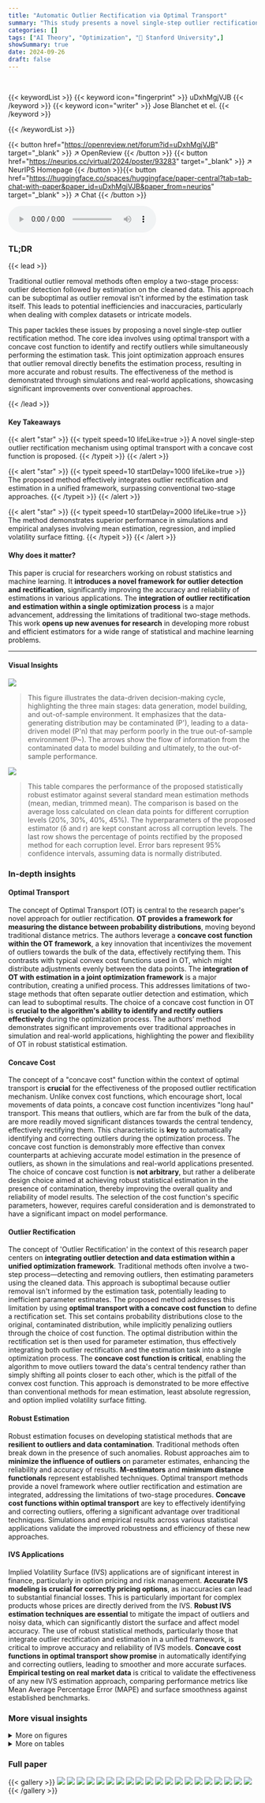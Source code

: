 ```yaml
---
title: "Automatic Outlier Rectification via Optimal Transport"
summary: "This study presents a novel single-step outlier rectification method using optimal transport with a concave cost function, surpassing the limitations of conventional two-stage approaches by jointly op..."
categories: []
tags: ["AI Theory", "Optimization", "🏢 Stanford University",]
showSummary: true
date: 2024-09-26
draft: false
---
```


<br>

{{< keywordList >}}
{{< keyword icon="fingerprint" >}} uDxhMgjVJB {{< /keyword >}}
{{< keyword icon="writer" >}} Jose Blanchet et el. {{< /keyword >}}
 
{{< /keywordList >}}

{{< button href="https://openreview.net/forum?id=uDxhMgjVJB" target="_blank" >}}
↗ OpenReview
{{< /button >}}
{{< button href="https://neurips.cc/virtual/2024/poster/93283" target="_blank" >}}
↗ NeurIPS Homepage
{{< /button >}}{{< button href="https://huggingface.co/spaces/huggingface/paper-central?tab=tab-chat-with-paper&paper_id=uDxhMgjVJB&paper_from=neurips" target="_blank" >}}
↗ Chat
{{< /button >}}



<audio controls>
    <source src="https://ai-paper-reviewer.com/uDxhMgjVJB/podcast.wav" type="audio/wav">
    Your browser does not support the audio element.
</audio>


### TL;DR


{{< lead >}}

Traditional outlier removal methods often employ a two-stage process: outlier detection followed by estimation on the cleaned data. This approach can be suboptimal as outlier removal isn't informed by the estimation task itself.  This leads to potential inefficiencies and inaccuracies, particularly when dealing with complex datasets or intricate models.

This paper tackles these issues by proposing a novel single-step outlier rectification method.  The core idea involves using optimal transport with a concave cost function to identify and rectify outliers while simultaneously performing the estimation task. This joint optimization approach ensures that outlier removal directly benefits the estimation process, resulting in more accurate and robust results.  The effectiveness of the method is demonstrated through simulations and real-world applications, showcasing significant improvements over conventional approaches.

{{< /lead >}}


#### Key Takeaways

{{< alert "star" >}}
{{< typeit speed=10 lifeLike=true >}} A novel single-step outlier rectification mechanism using optimal transport with a concave cost function is proposed. {{< /typeit >}}
{{< /alert >}}

{{< alert "star" >}}
{{< typeit speed=10 startDelay=1000 lifeLike=true >}} The proposed method effectively integrates outlier rectification and estimation in a unified framework, surpassing conventional two-stage approaches. {{< /typeit >}}
{{< /alert >}}

{{< alert "star" >}}
{{< typeit speed=10 startDelay=2000 lifeLike=true >}} The method demonstrates superior performance in simulations and empirical analyses involving mean estimation, regression, and implied volatility surface fitting. {{< /typeit >}}
{{< /alert >}}

#### Why does it matter?
This paper is crucial for researchers working on robust statistics and machine learning.  It **introduces a novel framework for outlier detection and rectification**, significantly improving the accuracy and reliability of estimations in various applications. The **integration of outlier rectification and estimation within a single optimization process** is a major advancement, addressing the limitations of traditional two-stage methods.  This work **opens up new avenues for research** in developing more robust and efficient estimators for a wide range of statistical and machine learning problems.

------
#### Visual Insights



![](https://ai-paper-reviewer.com/uDxhMgjVJB/figures_3_1.jpg)

> This figure illustrates the data-driven decision-making cycle, highlighting the three main stages: data generation, model building, and out-of-sample environment.  It emphasizes that the data-generating distribution may be contaminated (P'), leading to a data-driven model (P'n) that may perform poorly in the true out-of-sample environment (P~).  The arrows show the flow of information from the contaminated data to model building and ultimately, to the out-of-sample performance.





![](https://ai-paper-reviewer.com/uDxhMgjVJB/tables_6_1.jpg)

> This table compares the performance of the proposed statistically robust estimator against several standard mean estimation methods (mean, median, trimmed mean). The comparison is based on the average loss calculated on clean data points for different corruption levels (20%, 30%, 40%, 45%).  The hyperparameters of the proposed estimator (δ and r) are kept constant across all corruption levels. The last row shows the percentage of points rectified by the proposed method for each corruption level. Error bars represent 95% confidence intervals, assuming data is normally distributed.





### In-depth insights


#### Optimal Transport
The concept of Optimal Transport (OT) is central to the research paper's novel approach for outlier rectification.  **OT provides a framework for measuring the distance between probability distributions**, moving beyond traditional distance metrics.  The authors leverage a **concave cost function within the OT framework**, a key innovation that incentivizes the movement of outliers towards the bulk of the data, effectively rectifying them. This contrasts with typical convex cost functions used in OT, which might distribute adjustments evenly between the data points. The **integration of OT with estimation in a joint optimization framework** is a major contribution, creating a unified process. This addresses limitations of two-stage methods that often separate outlier detection and estimation, which can lead to suboptimal results.  The choice of a concave cost function in OT is **crucial to the algorithm's ability to identify and rectify outliers effectively** during the optimization process.  The authors’ method demonstrates significant improvements over traditional approaches in simulation and real-world applications, highlighting the power and flexibility of OT in robust statistical estimation.

#### Concave Cost
The concept of a "concave cost" function within the context of optimal transport is **crucial** for the effectiveness of the proposed outlier rectification mechanism.  Unlike convex cost functions, which encourage short, local movements of data points, a concave cost function incentivizes "long haul" transport. This means that outliers, which are far from the bulk of the data, are more readily moved significant distances towards the central tendency, effectively rectifying them.  This characteristic is **key** to automatically identifying and correcting outliers during the optimization process.  The concave cost function is demonstrably more effective than convex counterparts at achieving accurate model estimation in the presence of outliers, as shown in the simulations and real-world applications presented. The choice of concave cost function is **not arbitrary**, but rather a deliberate design choice aimed at achieving robust statistical estimation in the presence of contamination, thereby improving the overall quality and reliability of model results.  The selection of the cost function's specific parameters, however, requires careful consideration and is demonstrated to have a significant impact on model performance.

#### Outlier Rectification
The concept of 'Outlier Rectification' in the context of this research paper centers on **integrating outlier detection and data estimation within a unified optimization framework**.  Traditional methods often involve a two-step process—detecting and removing outliers, then estimating parameters using the cleaned data. This approach is suboptimal because outlier removal isn't informed by the estimation task, potentially leading to inefficient parameter estimates.  The proposed method addresses this limitation by using **optimal transport with a concave cost function** to define a rectification set. This set contains probability distributions close to the original, contaminated distribution, while implicitly penalizing outliers through the choice of cost function. The optimal distribution within the rectification set is then used for parameter estimation, thus effectively integrating both outlier rectification and the estimation task into a single optimization process.  The **concave cost function is critical**, enabling the algorithm to move outliers toward the data's central tendency rather than simply shifting all points closer to each other, which is the pitfall of the convex cost function.  This approach is demonstrated to be more effective than conventional methods for mean estimation, least absolute regression, and option implied volatility surface fitting.

#### Robust Estimation
Robust estimation focuses on developing statistical methods that are **resilient to outliers and data contamination**.  Traditional methods often break down in the presence of such anomalies.  Robust approaches aim to **minimize the influence of outliers** on parameter estimates, enhancing the reliability and accuracy of results.  **M-estimators** and **minimum distance functionals** represent established techniques.  Optimal transport methods provide a novel framework where outlier rectification and estimation are integrated, addressing the limitations of two-stage procedures.  **Concave cost functions within optimal transport** are key to effectively identifying and correcting outliers, offering a significant advantage over traditional techniques.  Simulations and empirical results across various statistical applications validate the improved robustness and efficiency of these new approaches.

#### IVS Applications
Implied Volatility Surface (IVS) applications are of significant interest in finance, particularly in option pricing and risk management.  **Accurate IVS modeling is crucial for correctly pricing options**, as inaccuracies can lead to substantial financial losses.  This is particularly important for complex products whose prices are directly derived from the IVS.  **Robust IVS estimation techniques are essential** to mitigate the impact of outliers and noisy data, which can significantly distort the surface and affect model accuracy.  The use of robust statistical methods, particularly those that integrate outlier rectification and estimation in a unified framework, is critical to improve accuracy and reliability of IVS models. **Concave cost functions in optimal transport show promise** in automatically identifying and correcting outliers, leading to smoother and more accurate surfaces.  **Empirical testing on real market data** is critical to validate the effectiveness of any new IVS estimation approach, comparing performance metrics like Mean Average Percentage Error (MAPE) and surface smoothness against established benchmarks.


### More visual insights

<details>
<summary>More on figures
</summary>


![](https://ai-paper-reviewer.com/uDxhMgjVJB/figures_4_1.jpg)

> This figure shows how the proposed estimator rectifies outlier data points using a concave cost function in the optimal transport framework.  It presents three scenarios with varying budget parameters (δ): δ=0, δ=0.9, and δ=1.5. Each scenario displays the original data (clean data points in blue and outlier data points in orange), the rectified data points (in green), the true underlying distribution (black line), and the rectified distribution estimated by the proposed estimator (red line). The concave cost function's effectiveness in pulling outlier data points towards the main distribution is visually illustrated, showcasing the improvement in estimation accuracy as the budget increases.


![](https://ai-paper-reviewer.com/uDxhMgjVJB/figures_4_2.jpg)

> This figure shows how the proposed estimator rectifies data points with a concave cost function (r=0.5) under different budget values (δ).  It compares the results across three different budgets: δ = 0, δ = 0.9, and δ = 1.5. For each budget level, the figure displays the original clean and outlier data points, the rectified outlier data points, the ground truth line, and the line of best fit produced by the estimator. The visualization demonstrates how the concave cost function effectively moves outlier points closer to the bulk of the clean data distribution, resulting in improved performance.  This illustrates the efficacy of the concave cost function in correctly rectifying outliers compared to the convex case, which leads to incorrect fits as shown in the next figure.


![](https://ai-paper-reviewer.com/uDxhMgjVJB/figures_18_1.jpg)

> This figure shows the results of applying the proposed outlier rectification method with a concave cost function (r = 0.5) to simulated data with different budget parameters (δ). Each subfigure presents the original data (clean and outlier data), the rectified data (outlier data is rectified), the ground truth line of best fit, and the estimated line of best fit using the proposed method.  The results illustrate how the concave cost function effectively rectifies outliers and the effect of the budget parameter on the results.


![](https://ai-paper-reviewer.com/uDxhMgjVJB/figures_20_1.jpg)

> The figure shows a plot of an irregular objective function, highlighting the challenges in solving optimization problems with such functions. The presence of downward-facing cusps in the graph indicates a lack of subdifferential regularity, making it difficult to compute first-order oracles necessary for optimization algorithms.


![](https://ai-paper-reviewer.com/uDxhMgjVJB/figures_21_1.jpg)

> The figure visualizes the results of a mean estimation experiment. Subfigure (a) shows the original data distribution with outliers. Subfigure (b) presents the rectified data distribution after applying the proposed outlier rectification method with δ=2.5, demonstrating the successful identification and movement of outliers toward the mean. Subfigure (c) displays a sensitivity analysis showing the effect of different δ values on the mean loss, indicating relative insensitivity and graceful degradation towards the median estimator at extreme values of δ.


![](https://ai-paper-reviewer.com/uDxhMgjVJB/figures_22_1.jpg)

> This figure shows the results of LAD regression on data with outliers. (a) shows the fitted lines for different methods (OLS, LAD, Huber, and the proposed method) on the original data. (b) and (c) show the rectified data (outliers moved) and the fitted line for the proposed method using different budget parameters (δ = 1 and δ = 1.5). The proposed method effectively rectifies the outliers, leading to a better fit.


![](https://ai-paper-reviewer.com/uDxhMgjVJB/figures_24_1.jpg)

> This figure visualizes the results of LAD regression experiments. Subfigure (a) compares the lines of best fit produced by various methods (OLS, LAD, Huber, and the proposed method) on a dataset with 45% outliers. Subfigures (b) and (c) show how the proposed method rectifies outliers with different budget parameters (d = 1 and d = 1.5, respectively).  The visualization demonstrates how the proposed method outperforms other methods, especially with larger budgets, achieving a line of best fit closer to the true line.


![](https://ai-paper-reviewer.com/uDxhMgjVJB/figures_24_2.jpg)

> The figure visualizes the performance of the proposed statistically robust estimator on mean estimation tasks.  Panel (a) shows the original data with outliers. Panel (b) displays the rectified data after applying the proposed method with a budget parameter δ = 2.5.  Panel (c) presents a sensitivity analysis illustrating the impact of various δ values on the estimation performance, demonstrating robustness and graceful degradation to the median estimator in extreme cases.


![](https://ai-paper-reviewer.com/uDxhMgjVJB/figures_25_1.jpg)

> This figure shows the evolution of the rectified distribution produced by the estimator under various values of delta (δ) for the concave cost function with r = 0.5.  Each subplot represents a different delta value, showing how the distribution of clean data (blue) and outliers (orange) changes as delta is increased.  The rectified distribution (green) illustrates the effect of the proposed method in mitigating outliers by moving them towards the clean data distribution.


![](https://ai-paper-reviewer.com/uDxhMgjVJB/figures_26_1.jpg)

> This figure visualizes how the rectified distribution evolves with different budget parameters (δ) for a concave cost function (r = 0.5).  Each subplot shows a histogram representing the distribution of data points after rectification, highlighting how outliers are moved closer to the main data cluster as the budget increases. It demonstrates the impact of the concave cost function on outlier rectification, showcasing the effectiveness of the proposed method in adjusting the distribution to improve the accuracy of estimation.


![](https://ai-paper-reviewer.com/uDxhMgjVJB/figures_28_1.jpg)

> This figure visualizes the effect of the proposed outlier rectification mechanism.  Subfigure (a) shows the original data distribution with outliers. Subfigure (b) displays how the proposed method rectifies the outliers, moving them closer to the true distribution. Subfigure (c) shows the sensitivity analysis of the budget parameter (δ), demonstrating that the method's performance remains robust across a wide range of δ values.


![](https://ai-paper-reviewer.com/uDxhMgjVJB/figures_28_2.jpg)

> This figure compares the results of using a convex cost function in the optimal transport-based rectification set, with the concave cost function results shown in Figure 2.  The plots show the original clean data (blue), outlier data (orange), the rectified data (green), the ground truth line of best fit (black dashed line), and the line of best fit produced by the estimator (red).  For the convex cost function, regardless of the budget (δ = 0, 0.9, 1.5), all data points are rectified towards each other. This shows that the convex cost is not effective for our purposes, in contrast to the concave cost shown in Figure 2.


![](https://ai-paper-reviewer.com/uDxhMgjVJB/figures_29_1.jpg)

> This figure shows how the proposed estimator rectifies the data with a concave cost function (r=0.5) for different budget values (δ).  The top row displays the results for budgets of δ = 0, δ = 0.9, and δ = 1.5, respectively.  Each plot shows the clean data (blue), the outlier data (orange), the rectified outlier data (green), the ground truth line, and the line fit by the estimator (red). The key observation is that the concave cost function effectively moves outlier points towards the main cluster. As δ increases, more outliers are moved, leading to a better fit with the ground truth.


![](https://ai-paper-reviewer.com/uDxhMgjVJB/figures_30_1.jpg)

> This figure shows the results of using the proposed estimator with a concave cost function (r=0.5) on simulated data with 45% corruption.  It compares the rectified data (green) with the original data (blue and orange outliers).  The results are shown for different values of the budget parameter (δ = 0, 0.9, 1.5), illustrating how increasing the budget improves outlier rectification.  The ground truth (black line) and the estimator's fit (red line) are also shown, demonstrating the impact of outlier rectification on model accuracy.


![](https://ai-paper-reviewer.com/uDxhMgjVJB/figures_34_1.jpg)

> This figure shows the option implied volatility surface estimated using the benchmark KS method.  The plot highlights outliers in the data, which significantly affect the accuracy of the surface estimation, resulting in unrealistic volatility values and a steep surface gradient.


![](https://ai-paper-reviewer.com/uDxhMgjVJB/figures_35_1.jpg)

> This figure shows the implied volatility surface estimated using the kernel smoothing (KS) benchmark method.  The surface is heavily distorted by outliers present in the data (shown as blue and red dots). These outliers significantly impact the accuracy and smoothness of the surface.


</details>




<details>
<summary>More on tables
</summary>


![](https://ai-paper-reviewer.com/uDxhMgjVJB/tables_7_1.jpg)
> This table compares the performance of the proposed statistically robust estimator with several standard mean estimation methods (mean, median, trimmed mean) across different corruption levels (20%, 30%, 40%, 45%, 49%).  The average loss on clean data points is evaluated for each method. The hyperparameters of the proposed estimator are kept constant. The last row shows the percentage of points rectified by the proposed method. Error bars indicate two standard deviations.

![](https://ai-paper-reviewer.com/uDxhMgjVJB/tables_8_1.jpg)
> This table compares the performance of the proposed statistically robust estimator against several standard mean estimation methods (mean, median, trimmed mean) across various levels of data corruption.  The performance is measured by average loss on clean data points.  The hyperparameters of the proposed estimator are kept constant, while the trimmed mean's percentage is set to match the true corruption level. The last row shows the percentage of data points rectified by the new method.

![](https://ai-paper-reviewer.com/uDxhMgjVJB/tables_9_1.jpg)
> This table compares the performance of the proposed statistically robust estimator against several standard mean estimation methods (mean, median, trimmed mean) across different corruption levels.  The performance is measured by the average loss on clean data points.  The hyperparameters for the proposed estimator were kept constant across all corruption levels. The table also shows the percentage of data points rectified by the method for each corruption level.

![](https://ai-paper-reviewer.com/uDxhMgjVJB/tables_27_1.jpg)
> This table compares the performance of the proposed statistically robust estimator against several standard mean estimation methods (mean, median, trimmed mean) across different corruption levels (20%, 30%, 40%, 45%, 49%). The average loss on clean data points is used as the evaluation metric. The hyperparameters of the proposed estimator (δ and r) are kept constant. The last row indicates the percentage of data points rectified by the method.

![](https://ai-paper-reviewer.com/uDxhMgjVJB/tables_31_1.jpg)
> This table compares the performance of the proposed statistically robust estimator against several standard mean estimation methods (mean, median, trimmed mean) across different corruption levels (20%, 30%, 40%, 45%). The hyperparameters of the proposed estimator are kept constant.  The results show the average loss on clean data points and the percentage of points rectified by the estimator at each corruption level. Error bars indicate two standard deviations. 

</details>




### Full paper

{{< gallery >}}
<img src="https://ai-paper-reviewer.com/uDxhMgjVJB/1.png" class="grid-w50 md:grid-w33 xl:grid-w25" />
<img src="https://ai-paper-reviewer.com/uDxhMgjVJB/2.png" class="grid-w50 md:grid-w33 xl:grid-w25" />
<img src="https://ai-paper-reviewer.com/uDxhMgjVJB/3.png" class="grid-w50 md:grid-w33 xl:grid-w25" />
<img src="https://ai-paper-reviewer.com/uDxhMgjVJB/4.png" class="grid-w50 md:grid-w33 xl:grid-w25" />
<img src="https://ai-paper-reviewer.com/uDxhMgjVJB/5.png" class="grid-w50 md:grid-w33 xl:grid-w25" />
<img src="https://ai-paper-reviewer.com/uDxhMgjVJB/6.png" class="grid-w50 md:grid-w33 xl:grid-w25" />
<img src="https://ai-paper-reviewer.com/uDxhMgjVJB/7.png" class="grid-w50 md:grid-w33 xl:grid-w25" />
<img src="https://ai-paper-reviewer.com/uDxhMgjVJB/8.png" class="grid-w50 md:grid-w33 xl:grid-w25" />
<img src="https://ai-paper-reviewer.com/uDxhMgjVJB/9.png" class="grid-w50 md:grid-w33 xl:grid-w25" />
<img src="https://ai-paper-reviewer.com/uDxhMgjVJB/10.png" class="grid-w50 md:grid-w33 xl:grid-w25" />
<img src="https://ai-paper-reviewer.com/uDxhMgjVJB/11.png" class="grid-w50 md:grid-w33 xl:grid-w25" />
<img src="https://ai-paper-reviewer.com/uDxhMgjVJB/12.png" class="grid-w50 md:grid-w33 xl:grid-w25" />
<img src="https://ai-paper-reviewer.com/uDxhMgjVJB/13.png" class="grid-w50 md:grid-w33 xl:grid-w25" />
<img src="https://ai-paper-reviewer.com/uDxhMgjVJB/14.png" class="grid-w50 md:grid-w33 xl:grid-w25" />
<img src="https://ai-paper-reviewer.com/uDxhMgjVJB/15.png" class="grid-w50 md:grid-w33 xl:grid-w25" />
<img src="https://ai-paper-reviewer.com/uDxhMgjVJB/16.png" class="grid-w50 md:grid-w33 xl:grid-w25" />
<img src="https://ai-paper-reviewer.com/uDxhMgjVJB/17.png" class="grid-w50 md:grid-w33 xl:grid-w25" />
<img src="https://ai-paper-reviewer.com/uDxhMgjVJB/18.png" class="grid-w50 md:grid-w33 xl:grid-w25" />
<img src="https://ai-paper-reviewer.com/uDxhMgjVJB/19.png" class="grid-w50 md:grid-w33 xl:grid-w25" />
<img src="https://ai-paper-reviewer.com/uDxhMgjVJB/20.png" class="grid-w50 md:grid-w33 xl:grid-w25" />
{{< /gallery >}}